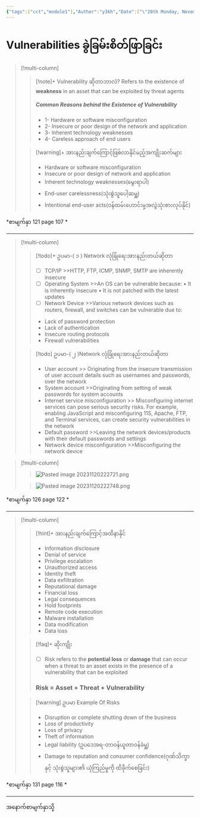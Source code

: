 ```yaml
---
{"tags":["cct","module1"],"Auther":"y3kh","Date":["\"20th Monday, November  2023, 6:25 pm\""],"dg-publish":true,"due":"2023-10-04","permalink":"/cct-online-training/module-1-part-2/","dgPassFrontmatter":true,"noteIcon":""}
---
```


# Vulnerabilities ခွဲခြမ်းစိတ်ဖြာခြင်း

> [!multi-column]
>
>>[!note]+ Vulnerability ဆိုတာဘာလဲ?
>>Refers to the existence of **weakness** in an asset that can be exploited by threat agents
>> ##### Common Reasons behind the Existence of Vulnerability
>>- 1- Hardware or software misconfiguration
>>- 2- Insecure or poor design of the network and application 
>>-  3- lnherent technology weaknesses
>>- 4- Careless approach of end users
>
>> [!warning]+ အားနည်းချက်ကြောင့်ဖြစ်လာနိုင်မည့်အကျိုးဆက်များ
>>- Hardware or software misconfiguration 
>>- Insecure or poor design of network and application
>>- Inherent technology weaknesses(မွေးရာပါ)
>>- End-user carelessness(သုံးစွဲသူပေါ့ဆမှူ့)
>>- Intentional end-user acts(ဝန်ထမ်းဟောင်းမှ့အလွဲသုံးစားလုပ်နိုင်)

*စာမျက်နှာ 121 page 107 *

---

> [!multi-column]
>>[!todo]+ ဥပမာ-( ၁ ) Network လုံခြုံရေးအားနည်းတယ်ဆိုတာ
>> - [ ] TCP/IP >>HTTP, FTP, ICMP, SNMP, SMTP are inherently insecure
>> - [ ] Operating System >>An OS can be vulnerable because: • It is inherently insecure • It is not patched with the latest updates
>> - [ ] Network Device >>Various network devices such as routers, firewall, and switches can be vulnerable due to: 
>>- Lack of password protection 
>>- Lack of authentication 
>>- Insecure routing protocols 
>>- Firewall vulnerabilities
>
>>[!todo] ဥပမာ-( ၂ )Network လုံခြုံရေးအားနည်းတယ်ဆိုတာ
>>- User account >> Originating from the insecure transmission of user account details such as usernames and passwords, over the network
>>- System account >>Originating from setting of weak passwords for system accounts
>>- Internet service misconfiguration >> Misconfiguring internet services can pose serious security risks. For example, enabling JavaScript and misconfiguring 11S, Apache, FTP, and Terminal services, can create security vulnerabilities in the network
>>- Default password >>Leaving the network devices/products with their default passwords and settings
>>- Network device misconfiguration >>Misconfiguring the network device


> [!multi-column]
>>![Pasted image 20231120222721.png](/img/user/Images%20All/cct-images/Pasted%20image%2020231120222721.png)
>
>>![Pasted image 20231120222748.png](/img/user/Images%20All/cct-images/Pasted%20image%2020231120222748.png)

*စာမျက်နှာ 126 page 122 *

---

> [!multi-column]
>>[!hint]+ အားနည်းချက်ကြောင့်အထိနာနိုင်
>>- Information disclosure
>>- Denial of service
>>- Privilege escalation
>>- Unauthorized access
>>- Identity theft
>>- Data exfiltration
>>- Reputational damage
>>- Financial loss
>>- Legal consequences
>>- Hold footprints
>>- Remote code execution
>>- Malware installation
>>- Data modification
>>- Data loss
>
>>[!faq]+ ဆိုးကျိုး 
>>- [ ] Risk refers to the **potential loss** or **damage** that can occur when a threat to an asset exists in the presence of a vulnerability that can be exploited
>>### Risk = Asset + Threat + Vulnerability
>
>>[!warning]  ဥပမာ Example Of Risks
>>- Disruption or complete shutting down of the business
>>- Loss of productivity
>>- Loss of privacy
>>- Theft of information
>>- Legal liability (ဥပဒေအရ-တာဝန်ယူတာဝန်ခံမှူ့)
>>- Damage to reputation and consumer confidence(ဂုဏ်သိက္ခာနှင့် သုံးစွဲသူများ၏ ယုံကြည်မှုကို ထိခိုက်စေခြင်း)

*စာမျက်နှာ 131 page 116 *  

---
အနောက်စာမျက်နှာသို့
